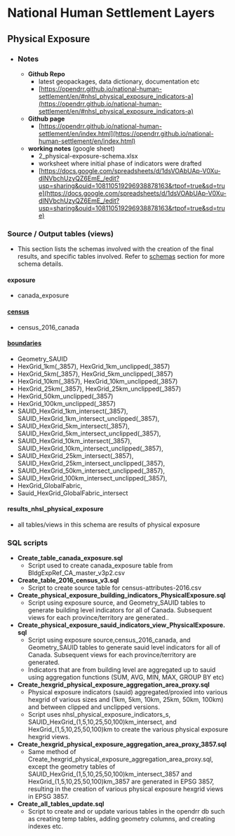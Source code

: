 # National Human Settlement Layers
## Physical Exposure
- ### Notes
	- **Github Repo**
	    * latest geopackages, data dictionary, documentation etc
	    * [https://opendrr.github.io/national-human-settlement/en/#nhsl_physical_exposure_indicators-a](https://opendrr.github.io/national-human-settlement/en/#nhsl_physical_exposure_indicators-a)
	* **Github page**
	    * [https://opendrr.github.io/national-human-settlement/en/index.html](https://opendrr.github.io/national-human-settlement/en/index.html)
	-	**working notes** (google sheet)
		* 2_physical-exposure-schema.xlsx
	    * worksheet where initial phase of indicators were drafted
		* [https://docs.google.com/spreadsheets/d/1dsVOAbUAp-V0Xu-dINVbchUzyQZ6EmE_/edit?usp=sharing&ouid=108110519296938878163&rtpof=true&sd=true](https://docs.google.com/spreadsheets/d/1dsVOAbUAp-V0Xu-dINVbchUzyQZ6EmE_/edit?usp=sharing&ouid=108110519296938878163&rtpof=true&sd=true)

### Source / Output tables (views) 
- This section lists the schemas involved with the creation of the final results, and specific tables involved. Refer to [schemas](schemas.md) section for more schema details. 

#### exposure
* canada_exposure

####  [census](schemas.md#census)
* census_2016_canada

#### [boundaries](schemas.md#boundaries)
* Geometry_SAUID
* HexGrid_1km(_3857), HexGrid_1km_unclipped(_3857)
* HexGrid_5km(_3857), HexGrid_5km_unclipped(_3857)
* HexGrid_10km(_3857), HexGrid_10km_unclipped(_3857) 
* HexGrid_25km(_3857), HexGrid_25km_unclipped(_3857) 
* HexGrid_50km_unclipped(_3857)
* HexGrid_100km_unclipped(_3857)
* SAUID_HexGrid_1km_intersect(_3857), SAUID_HexGrid_1km_intersect_unclipped(_3857), 
* SAUID_HexGrid_5km_intersect(_3857), SAUID_HexGrid_5km_intersect_unclipped(_3857), 
* SAUID_HexGrid_10km_intersect(_3857), SAUID_HexGrid_10km_intersect_unclipped(_3857), 
* SAUID_HexGrid_25km_intersect(_3857), SAUID_HexGrid_25km_intersect_unclipped(_3857), 
* SAUID_HexGrid_50km_intersect_unclipped(_3857), 
* SAUID_HexGrid_100km_intersect_unclipped(_3857), 
* HexGrid_GlobalFabric,
* Sauid_HexGrid_GlobalFabric_intersect

#### results_nhsl_physical_exposure
* all tables/views in this schema are results of physical exposure 

### SQL scripts
-    **Create_table_canada_exposure.sql**
		- Script used to create canada_exposure table from BldgExpRef_CA_master_v3p2.csv
- **Create_table_2016_census_v3.sql**
	- Script to create source table for census-attributes-2016.csv
- **Create_physical_exposure_building_indicators_PhysicalExposure.sql**
	- Script using exposure source, and Geometry_SAUID tables to generate building level indicators for all of Canada. Subsequent views for each province/territory are generated.. 
- **Create_physical_exposure_sauid_indicators_view_PhysicalExposure.sql**
	- Script using exposure source,census_2016_canada, and Geometry_SAUID tables to generate sauid level indicators for all of Canada. Subsequent views for each province/territory are generated.
	- Indicators that are from building level are aggregated up to sauid using aggregation functions (SUM, AVG, MIN, MAX, GROUP BY etc)
- **Create_hexgrid_physical_exposure_aggregation_area_proxy.sql**
	- Physical exposure indicators (sauid) aggregated/proxied into various hexgrid of various sizes and (1km, 5km, 10km, 25km, 50km, 100km) and between clipped and unclipped versions.
	- Script uses nhsl_physical_exposure_indicators_s, SAUID_HexGrid_(1,5,10,25,50,100)km_intersect, and HexGrid_(1,5,10,25,50,100)km  to create the various physical exposure hexgrid views.
- **Create_hexgrid_physical_exposure_aggregation_area_proxy_3857.sql**
	- Same method of Create_hexgrid_physical_exposure_aggregation_area_proxy.sql, except the geometry tables of SAUID_HexGrid_(1,5,10,25,50,100)km_intersect_3857 and HexGrid_(1,5,10,25,50,100)km_3857 are generated in EPSG 3857, resulting in the creation of various physical exposure hexgrid views in EPSG 3857.
- **Create_all_tables_update.sql**
	- Script to create and or update various tables in the opendrr db such as creating temp tables, adding geometry columns, and creating indexes etc.